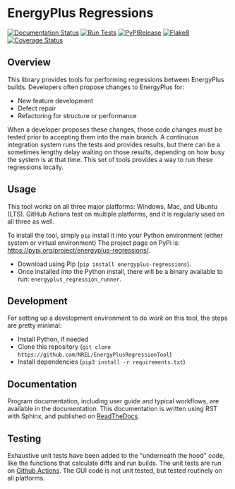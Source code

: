 # EnergyPlus Regressions

[![Documentation Status](https://readthedocs.org/projects/energyplusregressiontool/badge/?version=latest)](https://energyplusregressiontool.readthedocs.io/en/latest/?badge=latest)
[![Run Tests](https://github.com/NREL/EnergyPlusRegressionTool/actions/workflows/test.yml/badge.svg)](https://github.com/NREL/EnergyPlusRegressionTool/actions/workflows/test.yml)
[![PyPIRelease](https://github.com/NREL/EnergyPlusRegressionTool/actions/workflows/release.yml/badge.svg)](https://github.com/NREL/EnergyPlusRegressionTool/actions/workflows/release.yml)
[![Flake8](https://github.com/NREL/EnergyPlusRegressionTool/actions/workflows/flake8.yml/badge.svg)](https://github.com/NREL/EnergyPlusRegressionTool/actions/workflows/flake8.yml)
[![Coverage Status](https://coveralls.io/repos/github/NREL/EnergyPlusRegressionTool/badge.svg?branch=master)](https://coveralls.io/github/NREL/EnergyPlusRegressionTool?branch=master)

## Overview

This library provides tools for performing regressions between EnergyPlus builds.
Developers often propose changes to EnergyPlus for:

 - New feature development
 - Defect repair
 - Refactoring for structure or performance

When a developer proposes these changes, those code changes must be tested prior to accepting them into the main branch.
A continuous integration system runs the tests and provides results, but there can be a sometimes lengthy delay waiting on those results, depending on how busy the system is at that time.
This set of tools provides a way to run these regressions locally.

## Usage

This tool works on all three major platforms: Windows, Mac, and Ubuntu (LTS).
GitHub Actions test on multiple platforms, and it is regularly used on all three as well.

To install the tool, simply `pip` install it into your Python environment (either system or virtual environment)
The project page on PyPi is: https://pypi.org/project/energyplus-regressions/. 
   
   - Download using Pip (`pip install energyplus-regressions`).
   - Once installed into the Python install, there will be a binary available to run: `energyplus_regression_runner`. 

## Development

For setting up a development environment to do _work_ on this tool, the steps are pretty minimal:
 - Install Python, if needed
 - Clone this repository (`git clone https://github.com/NREL/EnergyPlusRegressionTool`)
 - Install dependencies (`pip3 install -r requirements.txt`)

## Documentation

Program documentation, including user guide and typical workflows, are available in the documentation.
This documentation is written using RST with Sphinx, and published on [ReadTheDocs](https://energyplusregressiontool.readthedocs.io/en/latest/).

## Testing

Exhaustive unit tests have been added to the "underneath the hood" code, like the functions that calculate diffs and run builds.
The unit tests are run on [Github Actions](https://github.com/NREL/EnergyPlusRegressionTool/actions).
The GUI code is not unit tested, but tested routinely on all platforms.
